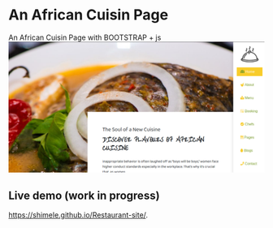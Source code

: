 # An African Cuisin Page
An African Cuisin Page with BOOTSTRAP + js
![alt text](https://github.com/Shimele/Restaurant-site/blob/master/images/screenshot.png)

## Live demo (work in progress)
https://shimele.github.io/Restaurant-site/.



